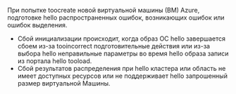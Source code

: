 При попытке toocreate новой виртуальной машины (ВМ) Azure, подготовке hello распространенных ошибок, возникающих ошибок или ошибок выделения.

* Сбой инициализации происходит, когда образ ОС hello завершается сбоем из-за tooincorrect подготовительные действия или из-за выбора hello неправильные параметры во время hello образа записи из портала hello tooload.
* Сбой результатов распределения при hello кластера или область не имеет доступных ресурсов или не поддерживает hello запрошенный размер виртуальной Машины.

